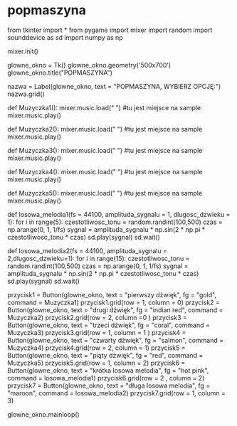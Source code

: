 # popmaszyna
from tkinter import *
from pygame import mixer
import random
import sounddevice as sd
import numpy as np


mixer.init()

glowne_okno = Tk()
glowne_okno.geometry('500x700')
glowne_okno.title("POPMASZYNA")


nazwa = Label(glowne_okno, text = "POPMASZYNA, WYBIERZ OPCJĘ:")
nazwa.grid()

def Muzyczka1():
    mixer.music.load(" ") #tu jest miejsce na sample
    mixer.music.play()


def Muzyczka2():
    mixer.music.load(" ") #tu jest miejsce na sample
    mixer.music.play()

def Muzyczka3():
    mixer.music.load(" ") #tu jest miejsce na sample
    mixer.music.play()

def Muzyczka4():
    mixer.music.load(" ") #tu jest miejsce na sample
    mixer.music.play()

def Muzyczka5():
    mixer.music.load(" ") #tu jest miejsce na sample
    mixer.music.play()
    
def losowa_melodia1(fs = 44100, amplituda_sygnalu = 1, dlugosc_dzwieku = 1):
    for i in range(5):
        czestotliwosc_tonu = random.randint(100,500)
        czas = np.arange(0, 1, 1/fs)
        sygnal = amplituda_sygnalu * np.sin(2 * np.pi * czestotliwosc_tonu * czas)
        sd.play(sygnal)
        sd.wait()
        
def losowa_melodia2(fs = 44100, amplituda_sygnalu = 2,dlugosc_dzwieku=1):
    for i in range(15):
        czestotliwosc_tonu = random.randint(100,500)
        czas = np.arange(0, 1, 1/fs)
        sygnal = amplituda_sygnalu * np.sin(2 * np.pi * czestotliwosc_tonu * czas)
        sd.play(sygnal)
        sd.wait()


przycisk1 = Button(glowne_okno, text = "pierwszy dźwięk", fg = "gold",  command = Muzyczka1)
przycisk1.grid(row = 1, column = 0)
przycisk2 = Button(glowne_okno, text = "drugi dźwięk", fg = "indian red", command = Muzyczka2)
przycisk2.grid(row = 2, column =0 )
przycisk3 = Button(glowne_okno, text = "trzeci dźwięk", fg = "coral", command = Muzyczka3)
przycisk3.grid(row = 1, column = 1 )
przycisk4 = Button(glowne_okno, text = "czwarty dźwięk", fg = "salmon", command = Muzyczka4)
przycisk4.grid(row = 2, column = 1)
przycisk5 = Button(glowne_okno, text = "piąty dźwięk", fg = "red", command = Muzyczka5)
przycisk5.grid(row = 1, column = 2)
przycisk6 = Button(glowne_okno, text = "krótka losowa melodia", fg = "hot pink", command = losowa_melodia1)
przycisk6.grid(row = 2 , column = 2)
przycisk7 = Button(glowne_okno, text = "długa losowa melodia", fg = "maroon", command = losowa_melodia2)
przycisk7.grid(row = 1, column = 3)

glowne_okno.mainloop()



